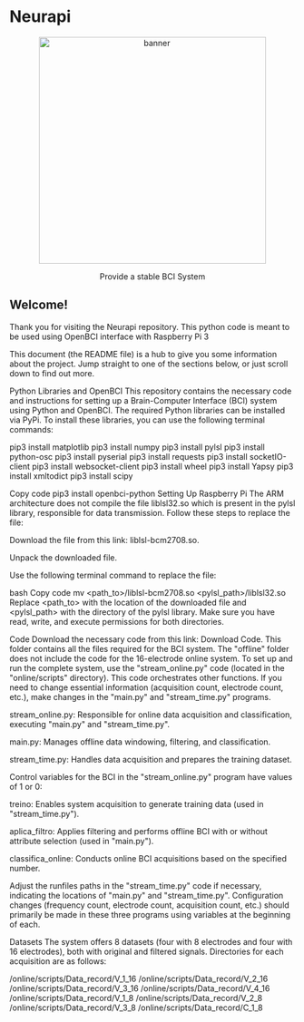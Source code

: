 # Neurapi

<p align="center">
  <img alt="banner" src="/images/openbci_large.png/" width="400">
</p>
<p align="center" href="">
  Provide a stable BCI System
</p>

## Welcome!

Thank you for visiting the Neurapi repository. This python code is meant to be used using OpenBCI interface with Raspberry Pi 3

This document (the README file) is a hub to give you some information about the project. Jump straight to one of the sections below, or just scroll down to find out more.

Python Libraries and OpenBCI
This repository contains the necessary code and instructions for setting up a Brain-Computer Interface (BCI) system using Python and OpenBCI. The required Python libraries can be installed via PyPi. To install these libraries, you can use the following terminal commands:

pip3 install matplotlib
pip3 install numpy
pip3 install pylsl
pip3 install python-osc
pip3 install pyserial
pip3 install requests
pip3 install socketIO-client
pip3 install websocket-client
pip3 install wheel
pip3 install Yapsy
pip3 install xmltodict
pip3 install scipy

Copy code
pip3 install openbci-python
Setting Up Raspberry Pi
The ARM architecture does not compile the file liblsl32.so which is present in the pylsl library, responsible for data transmission. Follow these steps to replace the file:

Download the file from this link: liblsl-bcm2708.so.

Unpack the downloaded file.

Use the following terminal command to replace the file:

bash
Copy code
mv <path_to>/liblsl-bcm2708.so <pylsl_path>/liblsl32.so
Replace <path_to> with the location of the downloaded file and <pylsl_path> with the directory of the pylsl library. Make sure you have read, write, and execute permissions for both directories.

Code
Download the necessary code from this link: Download Code. This folder contains all the files required for the BCI system. The "offline" folder does not include the code for the 16-electrode online system. To set up and run the complete system, use the "stream_online.py" code (located in the "online/scripts" directory). This code orchestrates other functions. If you need to change essential information (acquisition count, electrode count, etc.), make changes in the "main.py" and "stream_time.py" programs.

stream_online.py: Responsible for online data acquisition and classification, executing "main.py" and "stream_time.py".

main.py: Manages offline data windowing, filtering, and classification.

stream_time.py: Handles data acquisition and prepares the training dataset.

Control variables for the BCI in the "stream_online.py" program have values of 1 or 0:

treino: Enables system acquisition to generate training data (used in "stream_time.py").

aplica_filtro: Applies filtering and performs offline BCI with or without attribute selection (used in "main.py").

classifica_online: Conducts online BCI acquisitions based on the specified number.

Adjust the runfiles paths in the "stream_time.py" code if necessary, indicating the locations of "main.py" and "stream_time.py". Configuration changes (frequency count, electrode count, acquisition count, etc.) should primarily be made in these three programs using variables at the beginning of each.

Datasets
The system offers 8 datasets (four with 8 electrodes and four with 16 electrodes), both with original and filtered signals. Directories for each acquisition are as follows:

/online/scripts/Data_record/V_1_16
/online/scripts/Data_record/V_2_16
/online/scripts/Data_record/V_3_16
/online/scripts/Data_record/V_4_16
/online/scripts/Data_record/V_1_8
/online/scripts/Data_record/V_2_8
/online/scripts/Data_record/V_3_8
/online/scripts/Data_record/C_1_8
